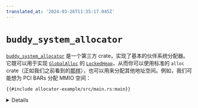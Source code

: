 ```yaml
---
translated_at: '2024-03-26T11:35:17.045Z'
---
```


# `buddy_system_allocator`

[`buddy_system_allocator`][1] 是一个第三方 crate，实现了基本的伙伴系统分配器。它既可以用于实现 [`GlobalAlloc`][3] 的 [`LockedHeap`][2]，从而你可以使用标准的 `alloc` crate（正如我们之前看到的[那样][4]），也可以用来分配其他地址空间。例如，我们可能想为 PCI BARs 分配 MMIO 空间：

<!-- mdbook-xgettext: skip -->

```rust,editable,compile_fail
{{#include allocator-example/src/main.rs:main}}
```

<details>

- PCI BARs 的对齐总是等于它们的大小。
- 使用命令 `cargo run` 在 `src/bare-metal/useful-crates/allocator-example/` 下运行示例。（在 Playground 中无法运行，因为存在 crate 依赖。）

</details>

[1]: https://crates.io/crates/buddy_system_allocator
[2]: https://docs.rs/buddy_system_allocator/0.9.0/buddy_system_allocator/struct.LockedHeap.html
[3]: https://doc.rust-lang.org/core/alloc/trait.GlobalAlloc.html
[4]: ../alloc.md
